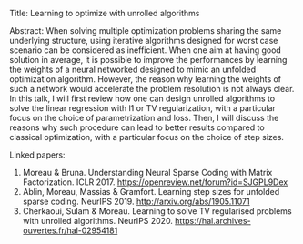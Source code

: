 Title: Learning to optimize with unrolled algorithms

Abstract: When solving multiple optimization problems sharing the same underlying structure, using iterative algorithms designed for worst case scenario can be considered as inefficient. When one aim at having good solution in average, it is possible to improve the performances by learning the weights of a neural networked designed to mimic an unfolded optimization algorithm. However, the reason why learning the weights of such a network would accelerate the problem resolution is not always clear.
In this talk, I will first review how one can design unrolled algorithms to solve the linear regression with l1 or TV regularization, with a particular focus on the choice of parametrization and loss. Then, I will discuss the reasons why such procedure can lead to better results compared to classical optimization, with a particular focus on the choice of step sizes.


Linked papers:
1. Moreau & Bruna. Understanding Neural Sparse Coding with Matrix Factorization. ICLR 2017. https://openreview.net/forum?id=SJGPL9Dex
2. Ablin, Moreau, Massias & Gramfort. Learning step sizes for unfolded sparse coding. NeurIPS 2019. http://arxiv.org/abs/1905.11071
3. Cherkaoui, Sulam & Moreau. Learning to solve TV regularised problems with unrolled algorithms. NeurIPS 2020. https://hal.archives-ouvertes.fr/hal-02954181
